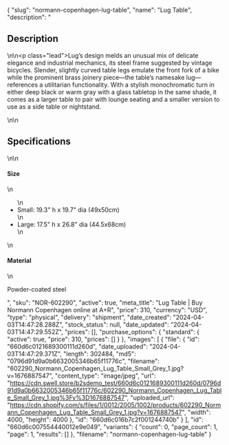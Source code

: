 {
  "slug": "normann-copenhagen-lug-table",
  "name": "Lug Table",
  "description": "<h2>Description</h2>\n<!-- split -->\n<p class=\"lead\">Lug’s design melds an unusual mix of delicate elegance and industrial mechanics, its steel frame suggested by vintage bicycles. Slender, slightly curved table legs emulate the front fork of a bike while the prominent brass joinery piece—the table’s namesake lug—references a utilitarian functionality. With a stylish monochromatic turn in either deep black or warm gray with a glass tabletop in the same shade, it comes as a larger table to pair with lounge seating and a smaller version to use as a side table or nightstand.</p>\n<!-- split -->\n<h2>Specifications</h2>\n<!-- split -->\n<h4>Size</h4>\n<ul>\n<li>Small: 19.3\" h x 19.7\" dia (49x50cm)</li>\n<li>Large: 17.5\" h x 26.8\" dia (44.5x68cm)</li>\n</ul>\n<h4>Material</h4>\n<p>Powder-coated steel</p>",
  "sku": "NOR-602290",
  "active": true,
  "meta_title": "Lug Table | Buy Normann Copenhagen online at A+R",
  "price": 310,
  "currency": "USD",
  "type": "physical",
  "delivery": "shipment",
  "date_created": "2024-04-03T14:47:28.288Z",
  "stock_status": null,
  "date_updated": "2024-04-03T14:47:29.552Z",
  "prices": [],
  "purchase_options": {
    "standard": {
      "active": true,
      "price": 310,
      "prices": []
    }
  },
  "images": [
    {
      "file": {
        "id": "660d6c0121689300111d260d",
        "date_uploaded": "2024-04-03T14:47:29.371Z",
        "length": 302484,
        "md5": "0796d91d9a0b6632005346b65f11776c",
        "filename": "602290_Normann_Copenhagen_Lug_Table_Small_Grey_1.jpg?v=1676887547",
        "content_type": "image/jpeg",
        "url": "https://cdn.swell.store/b2sdemo_test/660d6c0121689300111d260d/0796d91d9a0b6632005346b65f11776c/602290_Normann_Copenhagen_Lug_Table_Small_Grey_1.jpg%3Fv%3D1676887547",
        "uploaded_url": "https://cdn.shopify.com/s/files/1/0012/2005/1002/products/602290_Normann_Copenhagen_Lug_Table_Small_Grey_1.jpg?v=1676887547",
        "width": 4000,
        "height": 4000
      },
      "id": "660d6c016b7c2f001244740b"
    }
  ],
  "id": "660d6c007554440012e9e049",
  "variants": {
    "count": 0,
    "page_count": 1,
    "page": 1,
    "results": []
  },
  "filename": "normann-copenhagen-lug-table"
}